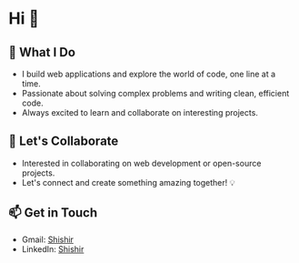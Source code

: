 <!-- Your Name -->
# Hi 👋

## 🚀 What I Do
- I build web applications and explore the world of code, one line at a time.
- Passionate about solving complex problems and writing clean, efficient code.
- Always excited to learn and collaborate on interesting projects.

## 🔗 Let's Collaborate
- Interested in collaborating on web development or open-source projects.
- Let's connect and create something amazing together! 💡

## 📫 Get in Touch

- Gmail: [Shishir](skjskjskj333@gmail.com)
- LinkedIn: [Shishir](https://www.linkedin.com/in/shishir-kj-a2106525a/)







